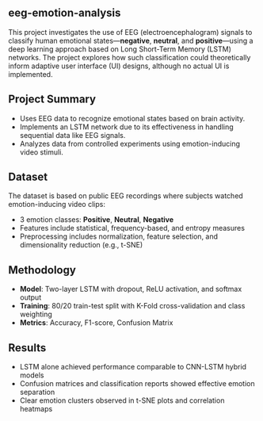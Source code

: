 ## eeg-emotion-analysis
This project investigates the use of EEG (electroencephalogram) signals to classify human emotional states—**negative**, **neutral**, and **positive**—using a deep learning approach based on Long Short-Term Memory (LSTM) networks. The project explores how such classification could theoretically inform adaptive user interface (UI) designs, although no actual UI is implemented.

## Project Summary
- Uses EEG data to recognize emotional states based on brain activity.
- Implements an LSTM network due to its effectiveness in handling sequential data like EEG signals.
- Analyzes data from controlled experiments using emotion-inducing video stimuli.

## Dataset
The dataset is based on public EEG recordings where subjects watched emotion-inducing video clips:
- 3 emotion classes: **Positive**, **Neutral**, **Negative**
- Features include statistical, frequency-based, and entropy measures
- Preprocessing includes normalization, feature selection, and dimensionality reduction (e.g., t-SNE)

## Methodology
- **Model**: Two-layer LSTM with dropout, ReLU activation, and softmax output
- **Training**: 80/20 train-test split with K-Fold cross-validation and class weighting
- **Metrics**: Accuracy, F1-score, Confusion Matrix

## Results
- LSTM alone achieved performance comparable to CNN-LSTM hybrid models
- Confusion matrices and classification reports showed effective emotion separation
- Clear emotion clusters observed in t-SNE plots and correlation heatmaps

